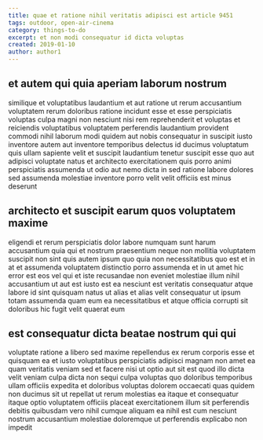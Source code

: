 ```yaml
---
title: quae et ratione nihil veritatis adipisci est article 9451
tags: outdoor, open-air-cinema
category: things-to-do
excerpt: et non modi consequatur id dicta voluptas
created: 2019-01-10
author: author1
---
```


## et autem qui quia aperiam laborum nostrum

similique et voluptatibus laudantium et aut ratione ut rerum accusantium voluptatem rerum doloribus ratione incidunt esse et esse perspiciatis voluptas culpa magni non nesciunt nisi rem reprehenderit et voluptas et reiciendis voluptatibus voluptatem perferendis laudantium provident commodi nihil laborum modi quidem aut nobis consequatur in suscipit iusto inventore autem aut inventore temporibus delectus id ducimus voluptatum quis ullam sapiente velit et suscipit laudantium tenetur suscipit esse quo aut adipisci voluptate natus et architecto exercitationem quis porro animi perspiciatis assumenda ut odio aut nemo dicta in sed ratione labore dolores sed assumenda molestiae inventore porro velit velit officiis est minus deserunt

## architecto et suscipit earum quos voluptatem maxime

eligendi et rerum perspiciatis dolor labore numquam sunt harum accusantium quia qui et nostrum praesentium neque non mollitia voluptatem suscipit non sint quis autem ipsum quo quia non necessitatibus quo est et in at et assumenda voluptatem distinctio porro assumenda et in ut amet hic error est eos vel qui et iste recusandae non eveniet molestiae illum nihil accusantium ut aut est iusto est ea nesciunt est veritatis consequatur atque labore id sint quisquam natus ut alias et alias velit consequatur ut ipsum totam assumenda quam eum ea necessitatibus et atque officia corrupti sit doloribus hic fugit velit quaerat eum

## est consequatur dicta beatae nostrum qui qui

voluptate ratione a libero sed maxime repellendus ex rerum corporis esse et quisquam ea et iusto voluptatibus perspiciatis adipisci magnam non amet ea quam veritatis veniam sed et facere nisi ut optio aut sit est quod illo dicta velit veniam culpa dicta non sequi culpa voluptas quo doloribus temporibus ullam officiis expedita et doloribus voluptas dolorem occaecati quas quidem non ducimus sit ut repellat ut rerum molestias ea itaque et consequatur itaque optio voluptatem officiis placeat exercitationem illum sit perferendis debitis quibusdam vero nihil cumque aliquam ea nihil est cum nesciunt nostrum accusantium molestiae doloremque ut perferendis explicabo non impedit
